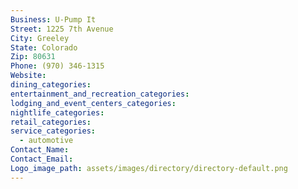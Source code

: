 ```yaml
---
Business: U-Pump It
Street: 1225 7th Avenue
City: Greeley
State: Colorado
Zip: 80631
Phone: (970) 346-1315
Website:
dining_categories:
entertainment_and_recreation_categories:
lodging_and_event_centers_categories:
nightlife_categories:
retail_categories:
service_categories:
  - automotive
Contact_Name:
Contact_Email:
Logo_image_path: assets/images/directory/directory-default.png
---
```



